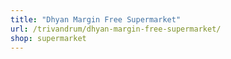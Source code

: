 ```yaml
---
title: "Dhyan Margin Free Supermarket"
url: /trivandrum/dhyan-margin-free-supermarket/
shop: supermarket
---
```

